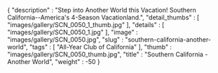 {
  "description" : "Step into Another World this Vacation! Southern California--America's 4-Season Vacationland.",
  "detail_thumbs" : [
                       "images/gallery/SCN_0050_1_thumb.jpg"
                     ],
  "details" : [
                 "images/gallery/SCN_0050_1.jpg"
               ],
  "image" : "images/gallery/SCN_0050.jpg",
  "slug" : "southern-california-another-world",
  "tags" : [
              "All-Year Club of California"
            ],
  "thumb" : "images/gallery/SCN_0050_thumb.jpg",
  "title" : "Southern California - Another World",
  "weight" : -50
}
